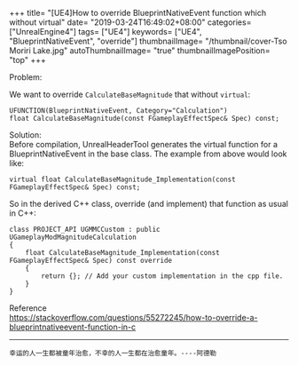 +++
title= "[UE4]How to override BlueprintNativeEvent function which without virtual"
date= "2019-03-24T16:49:02+08:00"
categories= ["UnrealEngine4"]
tags= ["UE4"]
keywords= ["UE4", "BlueprintNativeEvent", "override"]
thumbnailImage= "/thumbnail/cover-Tso Moriri Lake.jpg"
autoThumbnailImage= "true"
thumbnailImagePosition= "top"
+++

Problem:  
<!--more-->
We want to override `CalculateBaseMagnitude` that without `virtual`:

	UFUNCTION(BlueprintNativeEvent, Category="Calculation")
	float CalculateBaseMagnitude(const FGameplayEffectSpec& Spec) const;
	
Solution:  
Before compilation, UnrealHeaderTool generates the virtual function for a BlueprintNativeEvent in the base class. The example from above would look like:

	virtual float CalculateBaseMagnitude_Implementation(const FGameplayEffectSpec& Spec) const;

So in the derived C++ class, override (and implement) that function as usual in C++:

	class PROJECT_API UGMMCCustom : public UGameplayModMagnitudeCalculation
	{
		float CalculateBaseMagnitude_Implementation(const FGameplayEffectSpec& Spec) const override
		{
			return {}; // Add your custom implementation in the cpp file.
		}
	}

Reference  
https://stackoverflow.com/questions/55272245/how-to-override-a-blueprintnativeevent-function-in-c

***
`幸运的人一生都被童年治愈，不幸的人一生都在治愈童年。----阿德勒`

